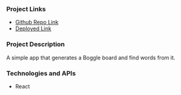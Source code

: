 ### Project Links
- [Github Repo Link](https://github.com/kndshein/BoggleMyMind)
- [Deployed Link](https://bogglemymind.netlify.app)

### Project Description
A simple app that generates a Boggle board and find words from it.

### Technologies and APIs
- React
